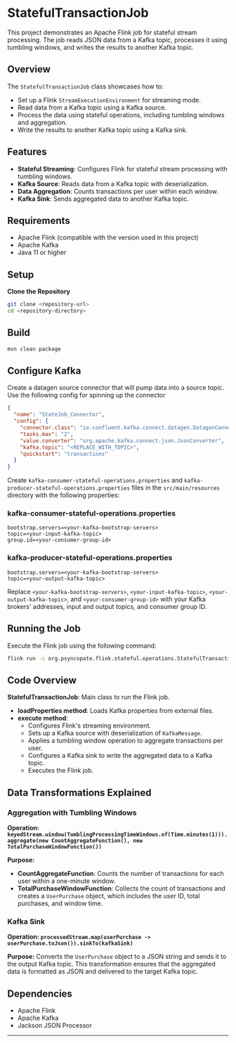 
# StatefulTransactionJob

This project demonstrates an Apache Flink job for stateful stream processing. The job reads JSON data from a Kafka topic, processes it using tumbling windows, and writes the results to another Kafka topic.

## Overview

The `StatefulTransactionJob` class showcases how to:
- Set up a Flink `StreamExecutionEnvironment` for streaming mode.
- Read data from a Kafka topic using a Kafka source.
- Process the data using stateful operations, including tumbling windows and aggregation.
- Write the results to another Kafka topic using a Kafka sink.

## Features

- **Stateful Streaming**: Configures Flink for stateful stream processing with tumbling windows.
- **Kafka Source**: Reads data from a Kafka topic with deserialization.
- **Data Aggregation**: Counts transactions per user within each window.
- **Kafka Sink**: Sends aggregated data to another Kafka topic.

## Requirements

- Apache Flink (compatible with the version used in this project)
- Apache Kafka
- Java 11 or higher

## Setup

**Clone the Repository**

```bash
git clone <repository-url>
cd <repository-directory>
```

## Build

```bash
mvn clean package
```

## Configure Kafka


Create a datagen source connector that will pump data into a source topic. Use the following config for spinning up the connector

```json
{
  "name": "StateJob_Connector",
  "config": {
    "connector.class": "io.confluent.kafka.connect.datagen.DatagenConnector",
    "tasks.max": "2",
    "value.converter": "org.apache.kafka.connect.json.JsonConverter",
    "kafka.topic": "<REPLACE_WITH_TOPIC>",
    "quickstart": "transactions"
  }
}
```

Create `kafka-consumer-stateful-operations.properties` and `kafka-producer-stateful-operations.properties` files in the `src/main/resources` directory with the following properties:

### kafka-consumer-stateful-operations.properties

```properties
bootstrap.servers=<your-kafka-bootstrap-servers>
topic=<your-input-kafka-topic>
group.id=<your-consumer-group-id>
```

### kafka-producer-stateful-operations.properties

```properties
bootstrap.servers=<your-kafka-bootstrap-servers>
topic=<your-output-kafka-topic>
```

Replace `<your-kafka-bootstrap-servers>`, `<your-input-kafka-topic>`, `<your-output-kafka-topic>`, and `<your-consumer-group-id>` with your Kafka brokers' addresses, input and output topics, and consumer group ID.

## Running the Job

Execute the Flink job using the following command:

```bash
flink run -c org.psyncopate.flink.stateful.operations.StatefulTransactionJob target/flink-tutorial-1.1-<version>.jar
```

## Code Overview

**StatefulTransactionJob**: Main class to run the Flink job.

- **loadProperties method**: Loads Kafka properties from external files.
- **execute method**:
    - Configures Flink's streaming environment.
    - Sets up a Kafka source with deserialization of `KafkaMessage`.
    - Applies a tumbling window operation to aggregate transactions per user.
    - Configures a Kafka sink to write the aggregated data to a Kafka topic.
    - Executes the Flink job.

## Data Transformations Explained

### Aggregation with Tumbling Windows

**Operation: `keyedStream.window(TumblingProcessingTimeWindows.of(Time.minutes(1))).aggregate(new CountAggregateFunction(), new TotalPurchaseWindowFunction())`**

**Purpose:**
- **CountAggregateFunction**: Counts the number of transactions for each user within a one-minute window.
- **TotalPurchaseWindowFunction**: Collects the count of transactions and creates a `UserPurchase` object, which includes the user ID, total purchases, and window time.

### Kafka Sink

**Operation: `processedStream.map(userPurchase -> userPurchase.toJson()).sinkTo(kafkaSink)`**

**Purpose:** Converts the `UserPurchase` object to a JSON string and sends it to the output Kafka topic. This transformation ensures that the aggregated data is formatted as JSON and delivered to the target Kafka topic.

## Dependencies

- Apache Flink
- Apache Kafka
- Jackson JSON Processor

---
